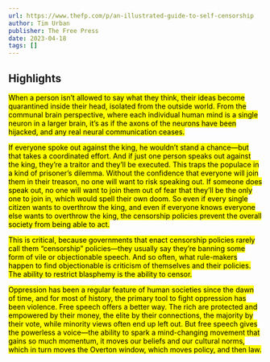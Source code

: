 ```yaml
---
url: https://www.thefp.com/p/an-illustrated-guide-to-self-censorship
author: Tim Urban
publisher: The Free Press
date: 2023-04-18
tags: []
---
```


## Highlights
<mark>When a person isn’t allowed to say what they think, their ideas become quarantined inside their head, isolated from the outside world. From the communal brain perspective, where each individual human mind is a single neuron in a larger brain, it’s as if the axons of the neurons have been hijacked, and any real neural communication ceases.</mark>

<mark>If everyone spoke out against the king, he wouldn’t stand a chance—but that takes a coordinated effort. And if just one person speaks out against the king, they’re a traitor and they’ll be executed. This traps the populace in a kind of prisoner’s dilemma. Without the confidence that everyone will join them in their treason, no one will want to risk speaking out. If someone does speak out, no one will want to join them out of fear that they’ll be the only one to join in, which would spell their own doom. So even if every single citizen wants to overthrow the king, and even if everyone knows everyone else wants to overthrow the king, the censorship policies prevent the overall society from being able to act.</mark>

<mark>This is critical, because governments that enact censorship policies rarely call them “censorship” policies—they usually say they’re banning some form of vile or objectionable speech. And so often, what rule-makers happen to find objectionable is criticism of themselves and their policies. The ability to restrict blasphemy is the ability to censor.</mark>

<mark>Oppression has been a regular feature of human societies since the dawn of time, and for most of history, the primary tool to fight oppression has been violence. Free speech offers a better way. The rich are protected and empowered by their money, the elite by their connections, the majority by their vote, while minority views often end up left out. But free speech gives the powerless a voice—the ability to spark a mind-changing movement that gains so much momentum, it moves our beliefs and our cultural norms, which in turn moves the Overton window, which moves policy, and then law.</mark>

